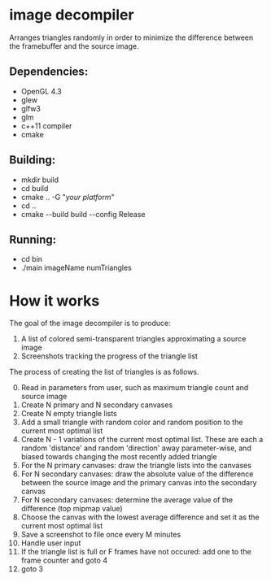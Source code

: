 # image decompiler

Arranges triangles randomly in order to minimize the difference between the framebuffer and the source image.

## __Dependencies:__

* OpenGL 4.3
* glew
* glfw3
* glm
* c++11 compiler
* cmake
  
## __Building:__

* mkdir build
* cd build
* cmake .. -G "*your platform*"
* cd ..
* cmake --build build --config Release

## __Running:__

* cd bin
* ./main imageName numTriangles

# How it works

The goal of the image decompiler is to produce:

1. A list of colored semi-transparent triangles approximating a source image
2. Screenshots tracking the progress of the triangle list

The process of creating the list of triangles is as follows.

0. Read in parameters from user, such as maximum triangle count and source image
1. Create N primary and N secondary canvases
2. Create N empty triangle lists
3. Add a small triangle with random color and random position to the current most optimal list
4. Create N - 1 variations of the current most optimal list. These are each a random 'distance' and random 'direction' away parameter-wise, and biased towards changing the most recently added triangle
5. For the N primary canvases: draw the triangle lists into the canvases
6. For N secondary canvases: draw the absolute value of the difference between the source image and the primary canvas into the secondary canvas
7. For N secondary canvases: determine the average value of the difference (top mipmap value)
8. Choose the canvas with the lowest average difference and set it as the current most optimal list
9. Save a screenshot to file once every M minutes
10. Handle user input
11. If the triangle list is full or F frames have not occured: add one to the frame counter and goto 4
12. goto 3
